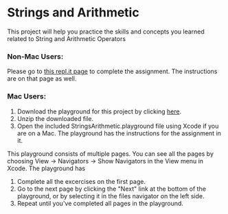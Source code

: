 # Strings and Arithmetic

This project will help you practice the skills and concepts you learned related to String and Arithmetic Operators

### Non-Mac Users:

Please go to [this repl.it page](https://repl.it/student/submissions/7576065) to complete the assignment. The instructions are on that page as well.

### Mac Users:

1. Download the playground for this project by clicking [here](https://github.com/LambdaSchool/StringsAndArithmetic/archive/master.zip). 
2. Unzip the downloaded file.
3. Open the included StringsArithmetic.playground file using Xcode if you are on a Mac. The playground has the instructions for the assignment in it.

This playground consists of multiple pages. You can see all the pages by choosing View -> Navigators -> Show Navigators in the View menu in Xcode. The playground has

1. Complete all the excercises on the first page.
2. Go to the next page by clicking the "Next" link at the bottom of the playground, or by selecting it in the files navigator on the left side.
3. Repeat until you've completed all pages in the playground.
